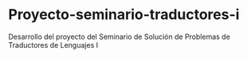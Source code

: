# Proyecto-seminario-traductores-i
Desarrollo del proyecto del Seminario de Solución de Problemas de Traductores de Lenguajes I
